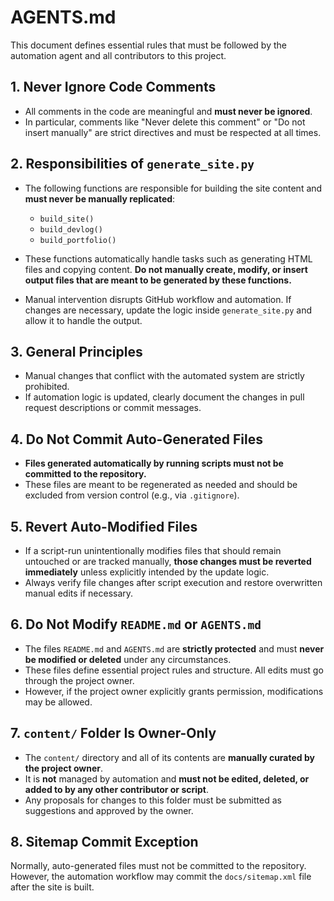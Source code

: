 # AGENTS.md

This document defines essential rules that must be followed by the automation agent and all contributors to this project.

## 1. Never Ignore Code Comments
- All comments in the code are meaningful and **must never be ignored**.
- In particular, comments like "Never delete this comment" or "Do not insert manually" are strict directives and must be respected at all times.

## 2. Responsibilities of `generate_site.py`
- The following functions are responsible for building the site content and **must never be manually replicated**:
  - `build_site()`
  - `build_devlog()`
  - `build_portfolio()`

- These functions automatically handle tasks such as generating HTML files and copying content.
  **Do not manually create, modify, or insert output files that are meant to be generated by these functions.**

- Manual intervention disrupts GitHub workflow and automation.
  If changes are necessary, update the logic inside `generate_site.py` and allow it to handle the output.

## 3. General Principles
- Manual changes that conflict with the automated system are strictly prohibited.
- If automation logic is updated, clearly document the changes in pull request descriptions or commit messages.

## 4. Do Not Commit Auto-Generated Files
- **Files generated automatically by running scripts must not be committed to the repository.**
- These files are meant to be regenerated as needed and should be excluded from version control (e.g., via `.gitignore`).

## 5. Revert Auto-Modified Files
- If a script-run unintentionally modifies files that should remain untouched or are tracked manually,
  **those changes must be reverted immediately** unless explicitly intended by the update logic.
- Always verify file changes after script execution and restore overwritten manual edits if necessary.

## 6. Do Not Modify `README.md` or `AGENTS.md`
- The files `README.md` and `AGENTS.md` are **strictly protected** and must **never be modified or deleted** under any circumstances.
- These files define essential project rules and structure. All edits must go through the project owner.
- However, if the project owner explicitly grants permission, modifications may be allowed.

## 7. `content/` Folder Is Owner-Only
- The `content/` directory and all of its contents are **manually curated by the project owner**.
- It is **not** managed by automation and **must not be edited, deleted, or added to by any other contributor or script**.
- Any proposals for changes to this folder must be submitted as suggestions and approved by the owner.

## 8. Sitemap Commit Exception
Normally, auto-generated files must not be committed to the repository.
However, the automation workflow may commit the `docs/sitemap.xml` file after the site is built.
